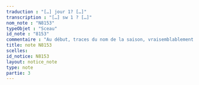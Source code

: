 ```yaml
---
traduction : "[…] jour 1? […]"
transcription : "[…] sw 1 ? […]"
nom_note : "N8153"
typeObjet : "Sceau"
id_note : "8153"
commentaire : "Au début, traces du nom de la saison, vraisemblablement ȝḫt."
title: note N8153
scelles: 
id_notice: N8153
layout: notice_note
type: note
partie: 3
---
```

